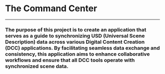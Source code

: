 # The Command Center 

--- 

### The purpose of this project is to create an application that serves as a guide to synchronizing USD (Universal Scene Description) data across various Digital Content Creation (DCC) applications. By facilitating seamless data exchange and consistency, this application aims to enhance collaborative workflows and ensure that all DCC tools operate with synchronized scene data.